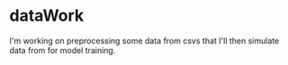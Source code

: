 # dataWork
I'm working on preprocessing some data from csvs that I'll then simulate data from for model training.
